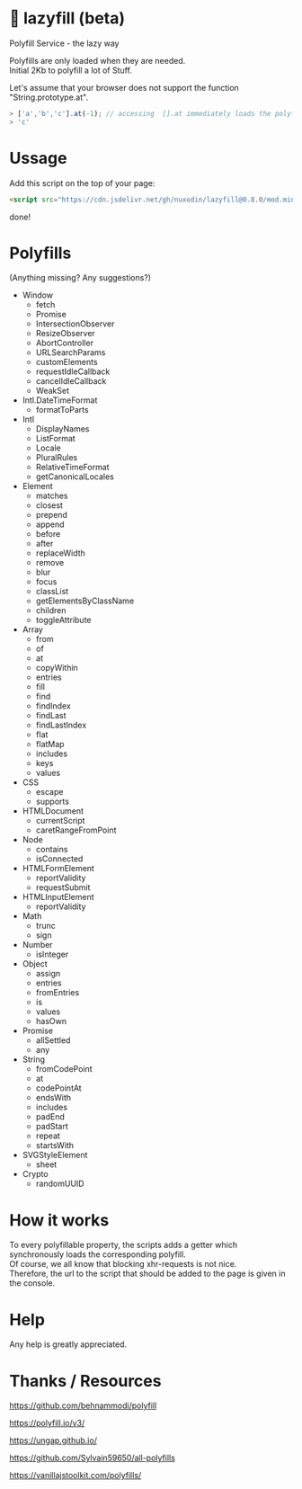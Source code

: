 # 💊 lazyfill (beta)

Polyfill Service - the lazy way

Polyfills are only loaded when they are needed.  
Initial 2Kb to polyfill a lot of Stuff.  

Let's assume that your browser does not support the function "String.prototype.at".
```js
> ['a','b','c'].at(-1); // accessing  [].at immediately loads the polyfill
> 'c'
```


# Ussage

Add this script on the top of your page:
```html
<script src="https://cdn.jsdelivr.net/gh/nuxodin/lazyfill@0.8.0/mod.min.js"></script>
```
done!

# Polyfills

(Anything missing? Any suggestions?)

<ul><li>Window<ul><li>fetch
<li>Promise
<li>IntersectionObserver
<li>ResizeObserver
<li>AbortController
<li>URLSearchParams
<li>customElements
<li>requestIdleCallback
<li>cancelIdleCallback
<li>WeakSet
</ul><li>Intl.DateTimeFormat<ul><li>formatToParts
</ul><li>Intl<ul><li>DisplayNames
<li>ListFormat
<li>Locale
<li>PluralRules
<li>RelativeTimeFormat
<li>getCanonicalLocales
</ul><li>Element<ul><li>matches
<li>closest
<li>prepend
<li>append
<li>before
<li>after
<li>replaceWidth
<li>remove
<li>blur
<li>focus
<li>classList
<li>getElementsByClassName
<li>children
<li>toggleAttribute
</ul><li>Array<ul><li>from
<li>of
<li>at
<li>copyWithin
<li>entries
<li>fill
<li>find
<li>findIndex
<li>findLast
<li>findLastIndex
<li>flat
<li>flatMap
<li>includes
<li>keys
<li>values
</ul><li>CSS<ul><li>escape
<li>supports
</ul><li>HTMLDocument<ul><li>currentScript
<li>caretRangeFromPoint
</ul><li>Node<ul><li>contains
<li>isConnected
</ul><li>HTMLFormElement<ul><li>reportValidity
<li>requestSubmit
</ul><li>HTMLInputElement<ul><li>reportValidity
</ul><li>Math<ul><li>trunc
<li>sign
</ul><li>Number<ul><li>isInteger
</ul><li>Object<ul><li>assign
<li>entries
<li>fromEntries
<li>is
<li>values
<li>hasOwn
</ul><li>Promise<ul><li>allSettled
<li>any
</ul><li>String<ul><li>fromCodePoint
<li>at
<li>codePointAt
<li>endsWith
<li>includes
<li>padEnd
<li>padStart
<li>repeat
<li>startsWith
</ul><li>SVGStyleElement<ul><li>sheet
</ul><li>Crypto<ul><li>randomUUID
</ul></ul>

# How it works

To every polyfillable property, the scripts adds a getter which synchronously loads the corresponding polyfill.  
Of course, we all know that blocking xhr-requests is not nice.  
Therefore, the url to the script that should be added to the page is given in the console.

# Help
Any help is greatly appreciated.

# Thanks / Resources

https://github.com/behnammodi/polyfill

https://polyfill.io/v3/

https://ungap.github.io/

https://github.com/Sylvain59650/all-polyfills

https://vanillajstoolkit.com/polyfills/
